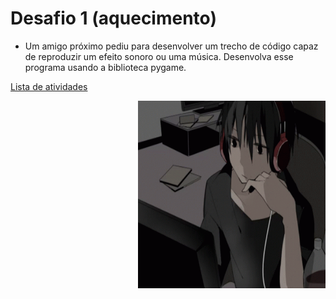 # Desafio 1 (aquecimento)

- Um amigo próximo pediu para desenvolver um trecho de código capaz de reproduzir um efeito sonoro ou uma música. Desenvolva esse programa usando a biblioteca pygame.

[Lista de atividades](./../python.md)

<img height="300" width="300" align="right" alt="Thinking in desktop" src="./assets/shintaro.gif" />
